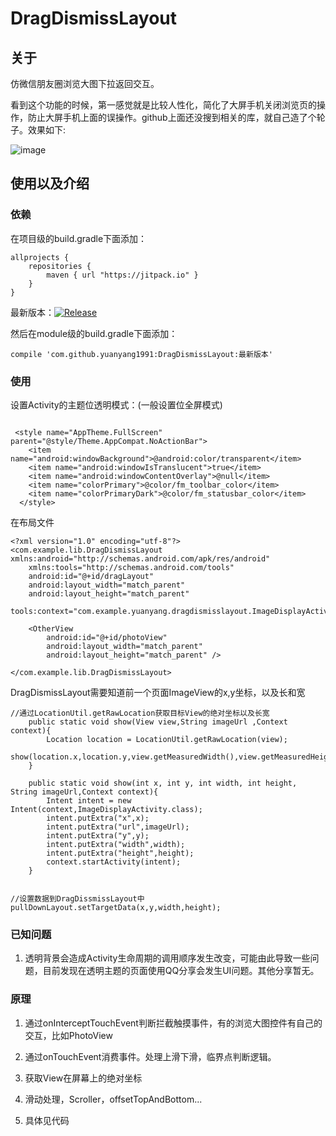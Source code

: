 # DragDismissLayout

## 关于

仿微信朋友圈浏览大图下拉返回交互。

看到这个功能的时候，第一感觉就是比较人性化，简化了大屏手机关闭浏览页的操作，防止大屏手机上面的误操作。github上面还没搜到相关的库，就自己造了个轮子。效果如下:

![image](https://github.com/yuanyang1991/DragDissmissLayout/blob/master/wechat_image.gif)

## 使用以及介绍

### 依赖
在项目级的build.gradle下面添加：
```
allprojects {
    repositories {
        maven { url "https://jitpack.io" }
    }
}

```

最新版本：[![Release](https://jitpack.io/v/yuanyang1991/DragDismissLayout.svg)](https://jitpack.io/#yuanyang1991/DragDismissLayout)

然后在module级的build.gradle下面添加：
```
compile 'com.github.yuanyang1991:DragDismissLayout:最新版本'
```






### 使用

设置Activity的主题位透明模式：(一般设置位全屏模式)

```

 <style name="AppTheme.FullScreen" parent="@style/Theme.AppCompat.NoActionBar">
    <item name="android:windowBackground">@android:color/transparent</item>
    <item name="android:windowIsTranslucent">true</item>
    <item name="android:windowContentOverlay">@null</item>
    <item name="colorPrimary">@color/fm_toolbar_color</item>
    <item name="colorPrimaryDark">@color/fm_statusbar_color</item>
  </style>

```


在布局文件
```
<?xml version="1.0" encoding="utf-8"?>
<com.example.lib.DragDismissLayout xmlns:android="http://schemas.android.com/apk/res/android"
    xmlns:tools="http://schemas.android.com/tools"
    android:id="@+id/dragLayout"
    android:layout_width="match_parent"
    android:layout_height="match_parent"
    tools:context="com.example.yuanyang.dragdismisslayout.ImageDisplayActivity">

    <OtherView
        android:id="@+id/photoView"
        android:layout_width="match_parent"
        android:layout_height="match_parent" />

</com.example.lib.DragDismissLayout>

```

DragDismissLayout需要知道前一个页面ImageView的x,y坐标，以及长和宽
```
//通过LocationUtil.getRawLocation获取目标View的绝对坐标以及长宽
    public static void show(View view,String imageUrl ,Context context){
        Location location = LocationUtil.getRawLocation(view);
        show(location.x,location.y,view.getMeasuredWidth(),view.getMeasuredHeight(),imageUrl,context);
    }

    public static void show(int x, int y, int width, int height, String imageUrl,Context context){
        Intent intent = new Intent(context,ImageDisplayActivity.class);
        intent.putExtra("x",x);
        intent.putExtra("url",imageUrl);
        intent.putExtra("y",y);
        intent.putExtra("width",width);
        intent.putExtra("height",height);
        context.startActivity(intent);
    }


//设置数据到DragDissmissLayout中
pullDownLayout.setTargetData(x,y,width,height);

```


### 已知问题
1. 透明背景会造成Activity生命周期的调用顺序发生改变，可能由此导致一些问题，目前发现在透明主题的页面使用QQ分享会发生UI问题。其他分享暂无。



### 原理
1. 通过onInterceptTouchEvent判断拦截触摸事件，有的浏览大图控件有自己的交互，比如PhotoView

2. 通过onTouchEvent消费事件。处理上滑下滑，临界点判断逻辑。

3. 获取View在屏幕上的绝对坐标

4. 滑动处理，Scroller，offsetTopAndBottom...

5. 具体见代码




